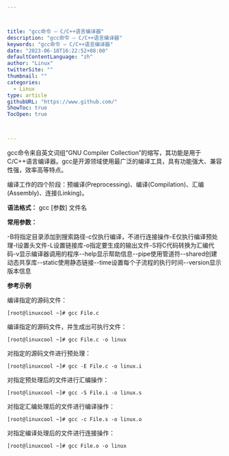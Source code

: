 ```yaml
---



title: "gcc命令 – C/C++语言编译器"
description: "gcc命令 – C/C++语言编译器"
keywords: "gcc命令 – C/C++语言编译器"
date: "2023-06-18T16:22:52+08:00"
defaultContentLanguage: "zh"
author: "Linux"
twitterSite: ""
thumbnail: ""
categories:
  - Linux
type: article
githubURL: "https://www.github.com/"
ShowToc: true
TocOpen: true



---
```


gcc命令来自英文词组“GNU Compiler Collection”的缩写，其功能是用于C/C++语言编译器。gcc是开源领域使用最广泛的编译工具，具有功能强大、兼容性强，效率高等特点。

编译工作的四个阶段：预编译(Preprocessing)、编译(Compilation)、汇编 (Assembly)、连接(Linking)。

**语法格式：** gcc [参数] 文件名

**常用参数：**

-B将指定目录添加到搜索路径-c仅执行编译，不进行连接操作-E仅执行编译预处理-l设置头文件-L设置链接库-o指定要生成的输出文件-S将C代码转换为汇编代码-v显示编译器调用的程序--help显示帮助信息--pipe使用管道符--shared创建动态共享库--static使用静态链接--time设置每个子流程的执行时间--version显示版本信息

**参考示例**

编译指定的源码文件：

```
[root@linuxcool ~]# gcc File.c
```

编译指定的源码文件，并生成出可执行文件：

```
[root@linuxcool ~]# gcc File.c -o linux
```

对指定的源码文件进行预处理：

```
[root@linuxcool ~]# gcc -E File.c -o linux.i
```

对指定预处理后的文件进行汇编操作：

```
[root@linuxcool ~]# gcc -S File.i -o linux.s
```

对指定汇编处理后的文件进行编译操作：

```
[root@linuxcool ~]# gcc -c File.s -o linux.o
```

对指定编译处理后的文件进行连接操作：

```
[root@linuxcool ~]# gcc File.o -o linux
```